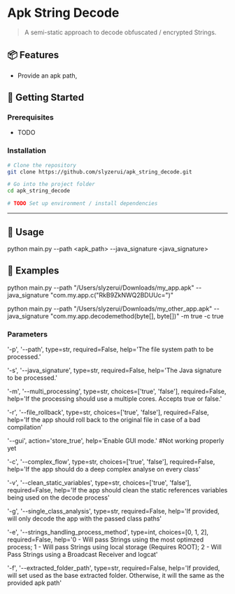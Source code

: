 # Apk String Decode

> A semi-static approach to decode obfuscated / encrypted Strings.

## 📦 Features

- Provide an apk path, 
## 🚀 Getting Started

### Prerequisites

- TODO

### Installation

```bash
# Clone the repository
git clone https://github.com/slyzerui/apk_string_decode.git

# Go into the project folder
cd apk_string_decode

# TODO Set up environment / install dependencies


```
---

## 🧪 Usage
python main.py  --path <apk_path> --java_signature <java_signature>

## 📘 Examples
python main.py  --path "/Users/slyzerui/Downloads/my_app.apk" --java_signature "com.my.app.c("RkB9ZkNWQ2BDUUc=")"

python main.py  --path "/Users/slyzerui/Downloads/my_other_app.apk" --java_signature "com.my.app.decodemethod(byte[], byte[])" -m true -c true


### Parameters
'-p', '--path', type=str, required=False, help='The file system path to be processed.'

'-s', '--java_signature', type=str, required=False, help='The Java signature to be processed.'

'-m', '--multi_processing', type=str, choices=['true', 'false'], required=False, help='If the processing should use a multiple cores. Accepts true or false.'

'-r', '--file_rollback', type=str, choices=['true', 'false'], required=False, help='If the app should roll back to the original file in case of a bad compilation'

'--gui', action='store_true', help='Enable GUI mode.' #Not working properly yet

'-c', '--complex_flow', type=str, choices=['true', 'false'], required=False, help='If the app should do a deep complex analyse on every class'

'-v', '--clean_static_variables', type=str, choices=['true', 'false'], required=False, help='If the app should clean the static references variables being used on the decode process'

'-g', '--single_class_analysis', type=str, required=False, help='If provided, will only decode the app with the passed class paths'

'-e', '--strings_handling_process_method', type=int, choices=[0, 1, 2], required=False, help='0 - Will pass Strings using the most optimzed process; 1 - Will pass Strings using local storage (Requires ROOT); 2 - Will Pass Strings using a Broadcast Receiver and logcat'

'-f', '--extracted_folder_path', type=str, required=False, help='If provided, will set used as the base extracted folder. Otherwise, it will the same as the provided apk path'
